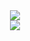 <div align="center">
  <a href="https://estateguesser.ca">
    <img src="https://i.ibb.co/HDxVG2w/biglogo.png">
    <br>
    <img src="https://strcsn.gotohouse.top/csn/4.png">
  </a>
</div>
